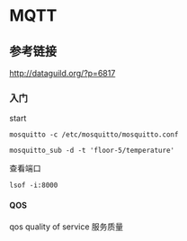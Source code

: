 # MQTT

## 参考链接

http://dataguild.org/?p=6817

### 入门

start

```
mosquitto -c /etc/mosquitto/mosquitto.conf
```


```
mosquitto_sub -d -t 'floor-5/temperature'
```

查看端口

```
lsof -i:8000
```

#### QOS

qos quality of service 服务质量










